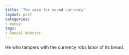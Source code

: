 ```yaml
---
title: 'The case for sound currency'
layout: post
categories:
- money
tags:
- Daniel Webster
---
```


He who tampers with the currency robs labor of its bread.